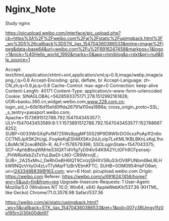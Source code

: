 # Nginx_Note
Study nginx


https://picupload.weibo.com/interface/pic_upload.php?cb=https%3A%2F%2Fweibo.com%2Faj%2Fstatic%2Fupimgback.html%3F_wv%3D5%26callback%3DSTK_ijax_154704360386533&mime=image%2Fjpeg&data=base64&url=weibo.com%2Fu%2F6916247458&markpos=1&logo=1&nick=%40Hello_world_1992&marks=0&app=miniblog&s=rdxt&pri=null&file_source=1

Accept: text/html,application/xhtml+xml,application/xml;q=0.9,image/webp,image/apng,*/*;q=0.8
Accept-Encoding: gzip, deflate, br
Accept-Language: zh-CN,zh;q=0.9,ja;q=0.8
Cache-Control: max-age=0
Connection: keep-alive
Content-Length: 40171
Content-Type: application/x-www-form-urlencoded
Cookie: SINAGLOBAL=5628593375171.278.1512992161828; UOR=baoku.360.cn,widget.weibo.com,www.228.com.cn; login_sid_t=60b16d15efd0ffda26791a110ea1886a; cross_origin_proto=SSL; _s_tentry=passport.weibo.com; Apache=1573891512788.792.1547043453577; ULV=1547043453589:8:1:1:1573891512788.792.1547043453577:1527686678252; SUBP=0033WrSXqPxfM725Ws9jqgMF55529P9D9W5rDO0cxzPoAp1f2n8oCCTN5JpX5K2hUgL.Foq4eKqEShMXSKn2dJLoIp7LxKML1KBLBKnLxKqL1hnLBoMc1K2ceoBNSh-R; ALF=1578579396; SSOLoginState=1547043375; SCF=AphbBtxqWMrteS3lQXTi4Vfg7yD94lv54K9A2YLtGFh9CFpsnsej-_PHWRoKkbZsTxYuLBwDI-LNO-CR9WrnrjE.; SUB=_2A25xMnJ_DeRhGeBH6lQT9CnIzjSIHXVSRuS3rDV8PUNbmtBeLRLHkW9NQcVrIiyOi4zLvT7yMqrF1zBrVEtmKFTC; SUHB=0OM0954HeFO6wt; un=l2433488839@163.com; wvr=6
Host: picupload.weibo.com
Origin: https://weibo.com
Referer: https://weibo.com/u/6916247458/home?wvr=5&uut=fin&from=reg
Upgrade-Insecure-Requests: 1
User-Agent: Mozilla/5.0 (Windows NT 10.0; Win64; x64) AppleWebKit/537.36 (KHTML, like Gecko) Chrome/71.0.3578.98 Safari/537.36



https://weibo.com/aj/static/upimgback.html?_wv=5&callback=STK_ijax_154704360386533&ret=1&pid=007y3RUmgy1fz0p195rn2j30k00dbt97
